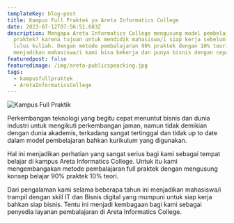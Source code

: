 ```yaml
---
templateKey: blog-post
title: Kampus Full Praktek ya Areta Informatics College
date: 2023-07-12T07:56:51.683Z
description: Mengapa Areta Informatics College mengusung model pembelajaran full
  praktek? karena tujuan untuk mendidik mahasiswa/i siap kerja sebelum mereka
  lulus kuliah. Dengan metode pembalajaran 90% praktek dengan 10% teori
  menjadikan mahasiswa/i kami bisa bekerja dan punya bisnis dengan cepat.
featuredpost: false
featuredimage: /img/areta-publicspeacking.jpg
tags:
  - kampusfullpraktek
  - AretaInformaticsCollege
---
```

![Kampus Full Praktik](/img/areta-publicspeacking.jpg "Kampus Full Praktik")

P﻿erkembangan teknologi yang begitu cepat menuntut bisnis dan dunia industri untuk mengikuti perkembangan jaman, namun tidak demikian dengan dunia akademis, terkadang sangat tertinggal dan tidak up to date dalam model pembelajaran bahkan kurikulum yang digunakan.

H﻿al ini menjadikan perhatian yang sangat serius bagi kami sebagai tempat belajar di kampus Areta Informatics College. Untuk itu kami mengembangakan metode pembalajaran full praktek dengan mengusung konsep belajar 90% praktek 10% teori. 

D﻿ari pengalaman kami selama beberapa tahun ini menjadikan mahasiswa/i trampil dengan skill IT dan Bisnis digital yang mumpuni untuk siap kerja bahkan siap bisnis. Tentu ini menjadi kembagaan bagi kami sebagai penyedia layanan pembalajaran di Areta Informatics College.